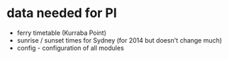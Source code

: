 # data needed for PI 
- ferry timetable (Kurraba Point)
- sunrise / sunset times for Sydney (for 2014 but doesn't change much)
- config - configuration of all modules 